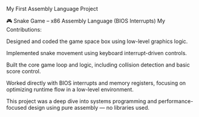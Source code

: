 My First Assembly Language Project

🎮 Snake Game – x86 Assembly Language (BIOS Interrupts)
My Contributions:

Designed and coded the game space box using low-level graphics logic.

Implemented snake movement using keyboard interrupt-driven controls.

Built the core game loop and logic, including collision detection and basic score control.

Worked directly with BIOS interrupts and memory registers, focusing on optimizing runtime flow in a low-level environment.

This project was a deep dive into systems programming and performance-focused design using pure assembly — no libraries used.
